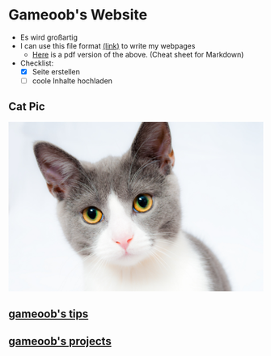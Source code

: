 # Gameoob's Website
- Es wird großartig
- I can use this file format [(link)](https://guides.github.com/features/mastering-markdown/) to write my webpages
  - [Here](https://guides.github.com/pdfs/markdown-cheatsheet-online.pdf) is a pdf version of the above. (Cheat sheet for Markdown)
- Checklist:
  - [X] Seite erstellen
  - [ ] coole Inhalte hochladen 
  
## Cat Pic
[![](grey-and-white-short-fur-cat-104827.jpg)](https://cheezburger.com/10715909/conspiracy-cats-wearing-tin-foil-hats-so-no-one-will-control-their-mind)

## [gameoob's tips](tips/)

## [gameoob's projects](projects/)
  

